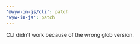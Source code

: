 ```yaml
---
'@wyw-in-js/cli': patch
'wyw-in-js': patch
---
```


CLI didn't work because of the wrong glob version.
